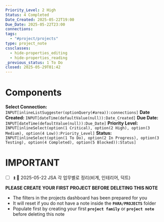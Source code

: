 ```yaml
---
Priority_Level: 2 High
Status: 4 Completed
Date_Created: 2025-05-22T19:00
Due_Date: 2025-05-22T23:00
connections: 
tags:
  - "#project/projects"
type: project_note
cssclasses:
  - hide-properties_editing
  - hide-properties_reading
_previous_status: 1 To Do
closed: 2025-05-29T01:42
---
```

# Components
**Select Connection:** `INPUT[inlineListSuggester(optionQuery(#area)):connections]` 
**Date Created:** `INPUT[dateTime(defaultValue(null)):Date_Created]`
**Due Date:** `INPUT[dateTime(defaultValue(null)):Due_Date]`
**Priority Level:** `INPUT[inlineSelect(option(1 Critical), option(2 High), option(3 Medium), option(4 Low)):Priority_Level]`
**Status:** `INPUT[inlineSelect(option(1 To Do), option(2 In Progress), option(3 Testing), option(4 Completed), option(5 Blocked)):Status]`
# **IMPORTANT**
- [ ] ⏫ 📅 2025-05-22 JSA 각 업무별로 정리(비계, 인테리어, 덕트)

**PLEASE CREATE YOUR FIRST PROJECT BEFORE DELETING THIS NOTE**
- The filters in the projects dashboard has been prepared for you
- It will reset if you do not have a note inside the **`PARA/PROJECTS`** folder
- Populate first by creating your first **`project family`** or **`project note`** before deleting this note
	